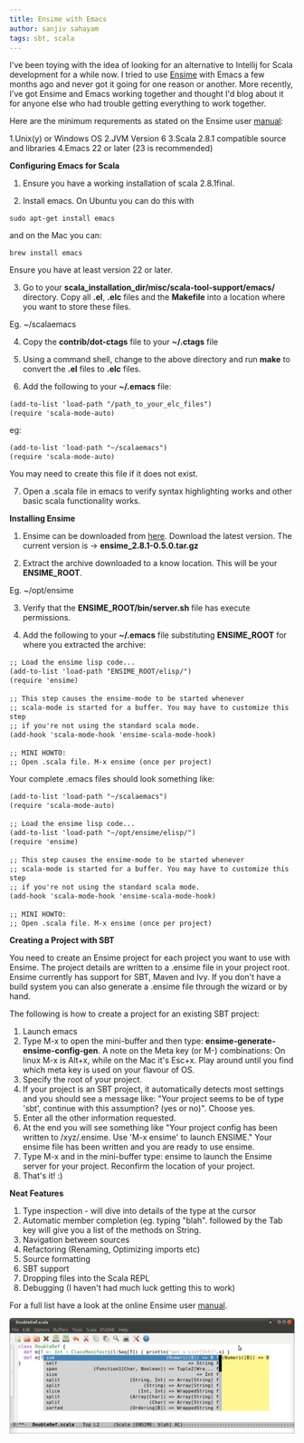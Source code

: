 ```yaml
---
title: Ensime with Emacs
author: sanjiv sahayam
tags: sbt, scala
---
```


I've been toying with the idea of looking for an alternative to Intellij for Scala development for a while now. I tried to use [Ensime](Ensime) with Emacs a few months ago and never got it going for one reason or another. More recently, I've got Ensime and Emacs working together and thought I'd blog about it for anyone else who had trouble getting everything to work together.

Here are the minimum requrements as stated on the Ensime user [manual](http://aemon.com/file_dump/ensime_manual.html):

1.Unix(y) or Windows OS
2.JVM Version 6
3.Scala 2.8.1 compatible source and libraries
4.Emacs 22 or later (23 is recommended)


__Configuring Emacs for Scala__


1. Ensure you have a working installation of scala 2.8.1final.

2. Install emacs. On Ubuntu you can do this with

```
sudo apt-get install emacs
```

and on the Mac you can:

```
brew install emacs
```

Ensure you have at least version 22 or later.

3. Go to your __scala_installation_dir/misc/scala-tool-support/emacs/__ directory. Copy all __.el__, __.elc__ files and the __Makefile__ into a location where you want to store these files.

Eg. ~/scalaemacs

4. Copy the __contrib/dot-ctags__ file to your __~/.ctags__ file

5. Using a command shell, change to the above directory and run __make__ to convert the __.el__ files to __.elc__ files.

6. Add the following to your __~/.emacs__ file:

```
(add-to-list 'load-path "/path_to_your_elc_files")
(require 'scala-mode-auto)
```

eg:

```
(add-to-list 'load-path "~/scalaemacs")
(require 'scala-mode-auto)
```

You may need to create this file if it does not exist.

7. Open a .scala file in emacs to verify syntax highlighting works and other basic scala functionality works.

__Installing Ensime__

1. Ensime can be downloaded from [here](https://github.com/aemoncannon/ensime/downloads). Download the latest version. The current version is -> __ensime_2.8.1-0.5.0.tar.gz__

2. Extract the archive downloaded to a know location. This will be your __ENSIME_ROOT__.

Eg. ~/opt/ensime

3. Verify that the __ENSIME_ROOT/bin/server.sh__ file has execute permissions.

4. Add the following to your __~/.emacs__ file substituting __ENSIME_ROOT__ for where you extracted the archive:

```
;; Load the ensime lisp code...
(add-to-list 'load-path "ENSIME_ROOT/elisp/")
(require 'ensime)

;; This step causes the ensime-mode to be started whenever
;; scala-mode is started for a buffer. You may have to customize this step
;; if you're not using the standard scala mode.
(add-hook 'scala-mode-hook 'ensime-scala-mode-hook)

;; MINI HOWTO:
;; Open .scala file. M-x ensime (once per project)
```

Your complete .emacs files should look something like:

```
(add-to-list 'load-path "~/scalaemacs")
(require 'scala-mode-auto)

;; Load the ensime lisp code...
(add-to-list 'load-path "~/opt/ensime/elisp/")
(require 'ensime)

;; This step causes the ensime-mode to be started whenever
;; scala-mode is started for a buffer. You may have to customize this step
;; if you're not using the standard scala mode.
(add-hook 'scala-mode-hook 'ensime-scala-mode-hook)

;; MINI HOWTO:
;; Open .scala file. M-x ensime (once per project)
```

__Creating a Project with SBT__

You need to create an Ensime project for each project you want to use with Ensime. The project details are written to a .ensime file in your project root. Ensime currently has support for SBT, Maven and Ivy. If you don't have a build system you can also generate a .ensime file through the wizard or by hand.

The following is how to create a project for an existing SBT project:

1. Launch emacs
2. Type M-x to open the mini-buffer and then type: __ensime-generate-ensime-config-gen__.
A note on the Meta key (or M-) combinations: On linux M-x is Alt+x, while on the Mac it's Esc+x. Play around until you find which meta key is used on your flavour of OS.
3. Specify the root of your project.
4. If your project is an SBT project, it automatically detects most settings and you should see a message like:
"Your project seems to be of type 'sbt', continue with this assumption? (yes or no)". Choose yes.
5. Enter all the other information requested.
6. At the end you will see something like "Your project config has been written to /xyz/.ensime. Use 'M-x ensime' to launch ENSIME." Your ensime file has been written and you are ready to use ensime.
7. Type M-x and in the mini-buffer type: ensime to launch the Ensime server for your project. Reconfirm the location of your project.
8. That's it! :)

__Neat Features__


1. Type inspection - will dive into details of the type at the cursor
2. Automatic member completion (eg. typing "blah". followed by the Tab key will give you a list of the methods on String.
3. Navigation between sources
4. Refactoring (Renaming, Optimizing imports etc)
5. Source formatting
6. SBT support
7. Dropping files into the Scala REPL
8. Debugging (I haven't had much luck getting this to work)

For a full list have a look at the online Ensime user [manual](http://aemon.com/file_dump/ensime_manual.html).

![screenshot of ensime's autocomplete feature](/images/ensime_autocomplete.jpg)